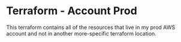 # Terraform - Account Prod

This terraform contains all of the resources that live in my prod AWS account and not in another more-specific terraform location.
